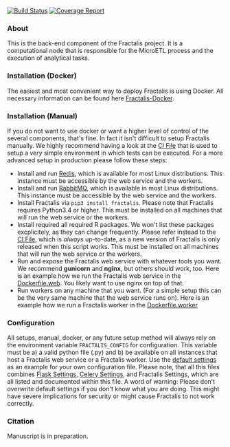 [![Build Status](https://git-r3lab.uni.lu/sascha.herzinger/fractalis/badges/master/build.svg)](https://git-r3lab.uni.lu/sascha.herzinger/fractalis/builds/)
[![Coverage Report](https://git-r3lab.uni.lu/sascha.herzinger/fractalis/badges/master/coverage.svg)](https://git-r3lab.uni.lu/sascha.herzinger/fractalis/builds/)

### About
This is the back-end component of the Fractalis project. It is a computational node that is responsible for the MicroETL process and the execution of analytical tasks.

### Installation (Docker)
The easiest and most convenient way to deploy Fractalis is using Docker.
All necessary information can be found here [Fractalis-Docker](https://git-r3lab.uni.lu/Fractalis/Fractalis-Docker).

### Installation (Manual)
If you do not want to use docker or want a higher level of control of the several components, that's fine. In fact it isn't difficult to setup Fractalis manually.
We highly recommend having a look at the [CI File](https://git-r3lab.uni.lu/Fractalis/fractalis/blob/master/.gitlab-ci.yml) that is used to setup a *very* simple environment in which tests can be executed. For a more advanced setup in production please follow these steps:
- Install and run [Redis](https://redis.io/), which is available for most Linux distributions. This instance must be accessible by the web service and the workers.
- Install and run [RabbitMQ](https://www.rabbitmq.com/), which is available in most Linux distributions. This instance must be accessible by the web service and the workers.
- Install Fractalis via `pip3 install fractalis`. Please note that Fractalis requires Python3.4 or higher. This must be installed on all machines that will run the web service or the workers.
- Install required all required R packages. We won't list these packages excplicitely, as they can change frequently. Please refer instead to the [CI File](https://git-r3lab.uni.lu/Fractalis/fractalis/blob/master/.gitlab-ci.yml), which is *always* up-to-date, as a new version of Fractalis is only released when this script works. This must be installed on all machines that will run the web service or the workers.
- Run and expose the Fractalis web service with whatever tools you want. We recommend **gunicorn** and **nginx**, but others should work, too. Here is an example how we run the Fractalis web service in the [Dockerfile.web](https://git-r3lab.uni.lu/Fractalis/Fractalis-Docker/blob/master/Dockerfile.web). You likely want to use nginx on top of that.
- Run workers on any machine that you want. (For a simple setup this can be the very same machine that the web service runs on). Here is an example how we run a Fractalis worker in the [Dockerfile.worker](https://git-r3lab.uni.lu/Fractalis/Fractalis-Docker/blob/master/Dockerfile.worker)

### Configuration
All setups, manual, docker, or any future setup method will always rely on the environment variable `FRACTALIS_CONFIG` for configuration.
This variable must be a) a valid python file (.py) and b) be available on all instances that host a Fractalis web service or a Fractalis worker.
Use the [default settings](https://git-r3lab.uni.lu/Fractalis/fractalis/blob/master/fractalis/config.py) as an example for your own configuration file.
Please note, that all this files combines [Flask Settings](http://flask.pocoo.org/docs/0.12/config/), [Celery Settings](http://docs.celeryproject.org/en/latest/userguide/configuration.html), and Fractalis Settings, which are all listed and documented within this file. A word of warning: Please don't overwrite default settings if you don't know what you are doing. This might have severe implications for security or might cause Fractalis to not work correctly.

### Citation
Manuscript is in preparation.
